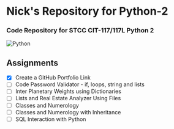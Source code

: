 # Nick's Repository for Python-2
### Code Repository for STCC CIT-117/117L Python 2


![Python]([http://url/to/img.png](https://github.com/naanastos/Test-First_Repository/raw/main/python.gif))

## Assignments
- [x] Create a GitHub Portfolio Link
- [ ] Code Password Validator - if, loops, string and lists
- [ ] Inter Planetary Weights using Dictionaries
- [ ] Lists and Real Estate Analyzer Using Files
- [ ] Classes and Numerology
- [ ] Classes and Numerology with Inheritance
- [ ] SQL Interaction with Python
